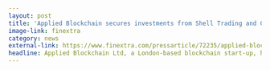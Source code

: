 ```yaml
---
layout: post
title: 'Applied Blockchain secures investments from Shell Trading and Calibrate Partners'
image-link: finextra
category: news
external-link: https://www.finextra.com/pressarticle/72235/applied-blockchain-secures-investments-from-shell-trading-and-calibrate-partners
headline: Applied Blockchain Ltd, a London-based blockchain start-up, has secured its first funding round with investments from Shell Trading International Ltd (“Shell”) and Calibrate Partners LLP for minority stakes in the company.
---
```

